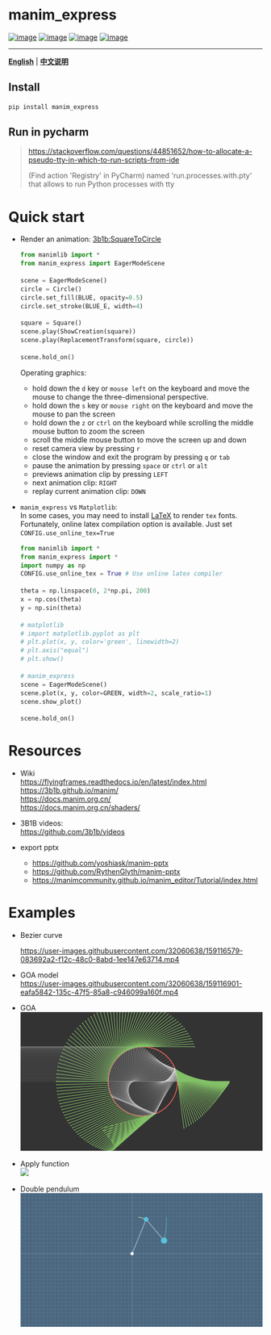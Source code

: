# manim_express
[![image](https://img.shields.io/badge/Pypi-0.6.5-green.svg)](https://pypi.org/project/manim_express)
[![image](https://img.shields.io/badge/python-3.6+-blue.svg)](https://www.python.org/)
[![image](https://img.shields.io/badge/license-MIT-blue.svg)](LICENSE)
[![image](https://img.shields.io/badge/author-kunyuan-orange.svg?style=flat-square&logo=appveyor)](https://github.com/beidongjiedeguang)


------------------------
[**English**](https://github.com/beidongjiedeguang/manim-express/blob/dev/README.md) |
[**中文说明**](https://github.com/beidongjiedeguang/manim-express/blob/dev/README_zh.md) 

## Install

```bash
pip install manim_express
```

## Run in pycharm
> https://stackoverflow.com/questions/44851652/how-to-allocate-a-pseudo-tty-in-which-to-run-scripts-from-ide
> 
> (Find action 'Registry' in PyCharm) named 'run.processes.with.pty' that allows to run Python processes with tty
# Quick start

* Render an animation: [3b1b:SquareToCircle](https://3b1b.github.io/manim/getting_started/quickstart.html#add-animations)

  ```python
  from manimlib import *
  from manim_express import EagerModeScene
  
  scene = EagerModeScene()
  circle = Circle()
  circle.set_fill(BLUE, opacity=0.5)
  circle.set_stroke(BLUE_E, width=4)
  
  square = Square()
  scene.play(ShowCreation(square))
  scene.play(ReplacementTransform(square, circle))
  
  scene.hold_on()
  ```

  Operating graphics:
  * hold down the `d` key or `mouse left` on the keyboard and move the mouse to change the three-dimensional perspective.
  * hold down the `s` key or `mouse right` on the keyboard and move the mouse to pan the screen
  * hold down the `z` or `ctrl` on the keyboard while scrolling the middle mouse button to zoom the screen
  * scroll the middle mouse button to move the screen up and down
  * reset camera view by pressing `r`
  * close the window and exit the program by pressing `q` or `tab`
  * pause the animation by pressing `space` or `ctrl` or `alt`
  * previews animation clip by pressing `LEFT`
  * next animation clip: `RIGHT`
  * replay current animation clip: `DOWN`

* `manim_express` vs `Matplotlib`:  
  In some cases, you may need to install [LaTeX](https://www.latex-project.org/get/#tex-distributions) to render `tex` fonts.  
  Fortunately, online latex compilation option is available. Just set `CONFIG.use_online_tex=True`

  ```python
  from manimlib import *
  from manim_express import *
  import numpy as np
  CONFIG.use_online_tex = True # Use online latex compiler
  
  theta = np.linspace(0, 2*np.pi, 200)
  x = np.cos(theta)
  y = np.sin(theta)
  
  # matplotlib
  # import matplotlib.pyplot as plt
  # plt.plot(x, y, color='green', linewidth=2)
  # plt.axis("equal")
  # plt.show()
  
  # manim_express
  scene = EagerModeScene()
  scene.plot(x, y, color=GREEN, width=2, scale_ratio=1)
  scene.show_plot()
  
  scene.hold_on()
  ```
  
  



# Resources

* Wiki  
  https://flyingframes.readthedocs.io/en/latest/index.html  
  https://3b1b.github.io/manim/  
  https://docs.manim.org.cn/  
  https://docs.manim.org.cn/shaders/
  
* 3B1B videos:  
  https://github.com/3b1b/videos

* export pptx
  * https://github.com/yoshiask/manim-pptx
  * https://github.com/RythenGlyth/manim-pptx
  * https://manimcommunity.github.io/manim_editor/Tutorial/index.html


# Examples

- Bezier curve  
 
  https://user-images.githubusercontent.com/32060638/159116579-083692a2-f12c-48c0-8abd-1ee147e63714.mp4

 
- GOA model  
  https://user-images.githubusercontent.com/32060638/159116901-eafa5842-135c-47f5-85a8-c946099a160f.mp4


- GOA  
  <img src="data/pic/GOA.PNG" width = "600"/>

- Apply function  
  <img src="data/pic/apply_function.gif" width = "600"/>


- Double pendulum  
  <img src="data/pic/pendulum.gif" width = "600"/>